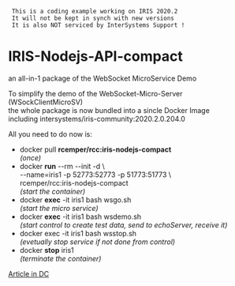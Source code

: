 ~~~
 This is a coding example working on IRIS 2020.2 
 It will not be kept in synch with new versions      
 It is also NOT serviced by InterSystems Support !   
~~~ 
# IRIS-Nodejs-API-compact
an all-in-1 package of the WebSocket MicroService Demo 

To simplify the demo of the WebSocket-Micro-Server (WSockClientMicroSV)  
the whole package is now bundled into a sincle Docker Image  
including intersystems/iris-community:2020.2.0.204.0   

All you need to do now is:   
- docker pull __rcemper/rcc:iris-nodejs-compact__  
   _(once)_
- docker __run__ --rm --init -d \  
  --name=iris1 -p 52773:52773 -p 51773:51773 \  
  rcemper/rcc:iris-nodejs-compact  
  _(start the container)_  
- docker __exec__ -it iris1 bash wsgo.sh  
  _(start the micro service)_  
- docker __exec__ -it iris1 bash wsdemo.sh  
  _(start control to create test data, send to echoServer, receive it)_  
- docker exec -it iris1 bash wsstop.sh  
  _(evetually stop service if not done from control)_
- docker __stop__ iris1  
  _(terminate the container)_

[Article in DC](https://community.intersystems.com/post/iris-nativeapi-nodejs-compact)
